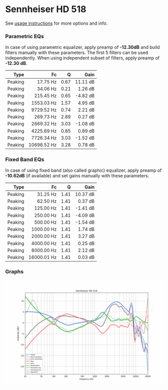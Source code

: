 # Sennheiser HD 518
See [usage instructions](https://github.com/jaakkopasanen/AutoEq#usage) for more options and info.

### Parametric EQs
In case of using parametric equalizer, apply preamp of **-12.30dB** and build filters manually
with these parameters. The first 5 filters can be used independently.
When using independent subset of filters, apply preamp of **-12.30 dB**.

| Type    | Fc          |    Q | Gain     |
|--------:|------------:|-----:|---------:|
| Peaking | 17.75 Hz    | 0.67 | 11.11 dB |
| Peaking | 34.06 Hz    | 0.21 | 1.26 dB  |
| Peaking | 215.45 Hz   | 0.65 | -4.82 dB |
| Peaking | 1553.03 Hz  | 1.57 | 4.95 dB  |
| Peaking | 9729.52 Hz  | 0.74 | 2.21 dB  |
| Peaking | 269.73 Hz   | 2.89 | 0.27 dB  |
| Peaking | 2669.32 Hz  | 3.03 | -1.08 dB |
| Peaking | 4225.69 Hz  | 0.85 | 0.89 dB  |
| Peaking | 7726.34 Hz  | 3.03 | -1.52 dB |
| Peaking | 10698.52 Hz | 3.28 | 0.78 dB  |

### Fixed Band EQs
In case of using fixed band (also called graphic) equalizer, apply preamp of **-10.62dB**
(if available) and set gains manually with these parameters.

| Type    | Fc          |    Q | Gain     |
|--------:|------------:|-----:|---------:|
| Peaking | 31.25 Hz    | 1.41 | 10.37 dB |
| Peaking | 62.50 Hz    | 1.41 | 0.37 dB  |
| Peaking | 125.00 Hz   | 1.41 | -1.41 dB |
| Peaking | 250.00 Hz   | 1.41 | -4.09 dB |
| Peaking | 500.00 Hz   | 1.41 | -1.54 dB |
| Peaking | 1000.00 Hz  | 1.41 | 1.74 dB  |
| Peaking | 2000.00 Hz  | 1.41 | 3.27 dB  |
| Peaking | 4000.00 Hz  | 1.41 | 0.25 dB  |
| Peaking | 8000.00 Hz  | 1.41 | 2.12 dB  |
| Peaking | 16000.01 Hz | 1.41 | 0.03 dB  |

### Graphs
![](./Sennheiser%20HD%20518.png)